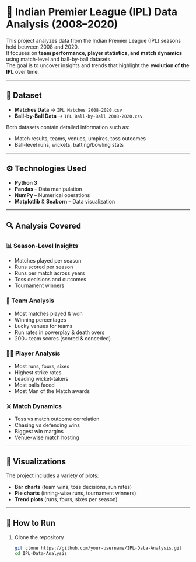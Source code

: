 # 🏏 Indian Premier League (IPL) Data Analysis (2008–2020)

This project analyzes data from the Indian Premier League (IPL) seasons held between 2008 and 2020.  
It focuses on **team performance, player statistics, and match dynamics** using match-level and ball-by-ball datasets.  
The goal is to uncover insights and trends that highlight the **evolution of the IPL** over time.

---

## 📂 Dataset
- **Matches Data** → `IPL Matches 2008-2020.csv`  
- **Ball-by-Ball Data** → `IPL Ball-by-Ball 2008-2020.csv`  

Both datasets contain detailed information such as:
- Match results, teams, venues, umpires, toss outcomes
- Ball-level runs, wickets, batting/bowling stats

---

## ⚙️ Technologies Used
- **Python 3**
- **Pandas** – Data manipulation
- **NumPy** – Numerical operations
- **Matplotlib** & **Seaborn** – Data visualization

---

## 🔍 Analysis Covered

### 📊 Season-Level Insights
- Matches played per season
- Runs scored per season
- Runs per match across years
- Toss decisions and outcomes
- Tournament winners

### 🏏 Team Analysis
- Most matches played & won
- Winning percentages
- Lucky venues for teams
- Run rates in powerplay & death overs
- 200+ team scores (scored & conceded)

### 👨‍💻 Player Analysis
- Most runs, fours, sixes
- Highest strike rates
- Leading wicket-takers
- Most balls faced
- Most Man of the Match awards

### ⚔️ Match Dynamics
- Toss vs match outcome correlation
- Chasing vs defending wins
- Biggest win margins
- Venue-wise match hosting

---

## 📌 Visualizations
The project includes a variety of plots:
- **Bar charts** (team wins, toss decisions, run rates)
- **Pie charts** (inning-wise runs, tournament winners)
- **Trend plots** (runs, fours, sixes per season)

---

## 🚀 How to Run

1. Clone the repository  
   ```bash
   git clone https://github.com/your-username/IPL-Data-Analysis.git
   cd IPL-Data-Analysis
